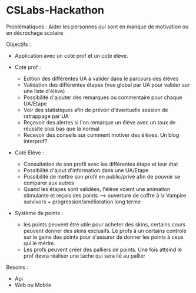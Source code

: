 # CSLabs-Hackathon

Problématiques :
Aider les personnes qui sont en manque de motivation ou en décrochage scolaire

Objectifs :
- Application avec un coté prof et un coté élève.
- Coté prof :
  - Edition des différentes UA à valider dans le parcours des élèves
  - Validation des différentes étapes (vue global par UA pour valider sur une liste d'élève)
  - Possibilité d'ajouter des remarques ou commentaire pour chaque UA/Etape
  - Voir des statistiques afin de prévoir d'éventuelle session de ratrappage par UA
  - Reçevoir des alertes si l'on remarque un élève avec un taux de réussite plus bas que la normal
  - Recevoir des conseils sur comment motiver des élèves. Un blog interprof?
- Coté Elève :
  - Consultation de son profil avec les différentes étape et leur état
  - Possibilité d'ajout d'information dans une UA/Etape
  - Possibilité de mettre son profil en public/privé afin de pouvoir se comparer aux autres
  - Quand les étapes sont validées, l'élève voient une animation stimulante et reçois des points   --> ouverture de coffre à la Vampire survivors + progression/amélioration long terme  

- Système de points : 
  - les points peuvent être utile pour acheter des skins, certains cours peuvent donner des skins exclusifs. Le profs à un certains controle sur le gains des points pour s'assurer de donner les points à ceux qui le mérite.
  - Les profs peuvent créer des palliers de points. Une fois atteind le prof devra réaliser une tache qui sera lié au pallier

Besoins :
- Api
- Web ou Mobile
